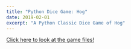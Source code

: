 ```yaml
---
title: "Python Dice Game: Hog"
date: 2019-02-01
excerpt: "A Python Classic Dice Game of Hog"
---
```


[Click here to look at the game files!](https://github.com/poptropicaman52/hog)